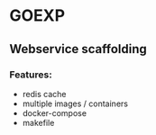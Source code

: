 # GOEXP

## Webservice scaffolding 

### Features:

- redis cache
- multiple images / containers
- docker-compose
- makefile